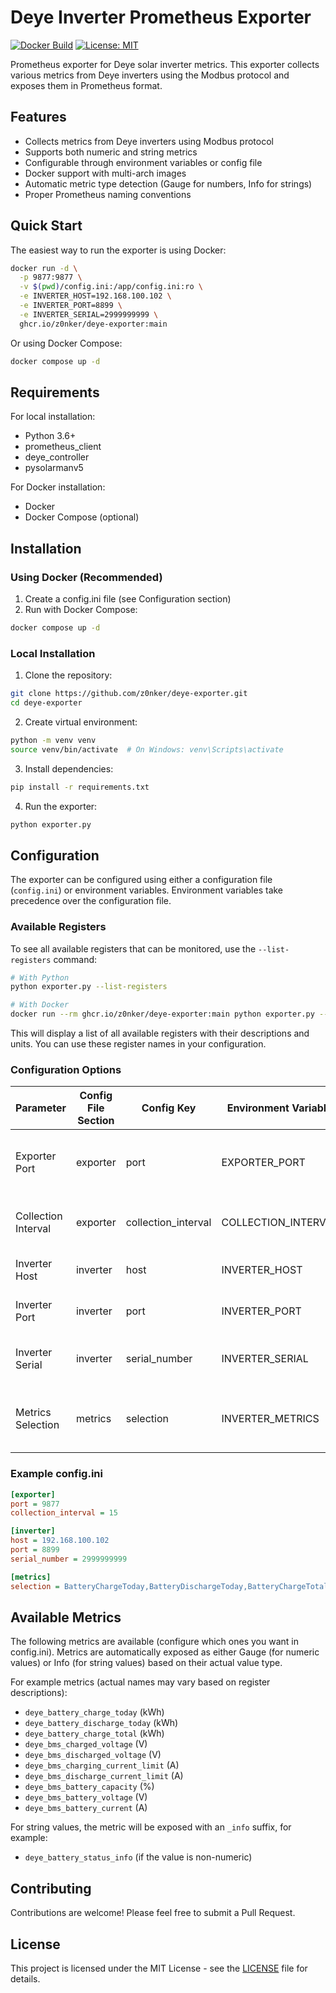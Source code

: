 # Deye Inverter Prometheus Exporter

[![Docker Build](https://github.com/z0nker/deye-exporter/actions/workflows/docker-build.yml/badge.svg)](https://github.com/z0nker/deye-exporter/actions/workflows/docker-build.yml)
[![License: MIT](https://img.shields.io/badge/License-MIT-yellow.svg)](https://opensource.org/licenses/MIT)

Prometheus exporter for Deye solar inverter metrics. This exporter collects various metrics from Deye inverters using the Modbus protocol and exposes them in Prometheus format.

## Features

- Collects metrics from Deye inverters using Modbus protocol
- Supports both numeric and string metrics
- Configurable through environment variables or config file
- Docker support with multi-arch images
- Automatic metric type detection (Gauge for numbers, Info for strings)
- Proper Prometheus naming conventions

## Quick Start

The easiest way to run the exporter is using Docker:

```bash
docker run -d \
  -p 9877:9877 \
  -v $(pwd)/config.ini:/app/config.ini:ro \
  -e INVERTER_HOST=192.168.100.102 \
  -e INVERTER_PORT=8899 \
  -e INVERTER_SERIAL=2999999999 \
  ghcr.io/z0nker/deye-exporter:main
```

Or using Docker Compose:

```bash
docker compose up -d
```

## Requirements

For local installation:
- Python 3.6+
- prometheus_client
- deye_controller
- pysolarmanv5

For Docker installation:
- Docker
- Docker Compose (optional)

## Installation

### Using Docker (Recommended)

1. Create a config.ini file (see Configuration section)
2. Run with Docker Compose:
```bash
docker compose up -d
```

### Local Installation

1. Clone the repository:
```bash
git clone https://github.com/z0nker/deye-exporter.git
cd deye-exporter
```

2. Create virtual environment:
```bash
python -m venv venv
source venv/bin/activate  # On Windows: venv\Scripts\activate
```

3. Install dependencies:
```bash
pip install -r requirements.txt
```

4. Run the exporter:
```bash
python exporter.py
```

## Configuration

The exporter can be configured using either a configuration file (`config.ini`) or environment variables.
Environment variables take precedence over the configuration file.

### Available Registers

To see all available registers that can be monitored, use the `--list-registers` command:

```bash
# With Python
python exporter.py --list-registers

# With Docker
docker run --rm ghcr.io/z0nker/deye-exporter:main python exporter.py --list-registers
```

This will display a list of all available registers with their descriptions and units. You can use these register names in your configuration.

### Configuration Options

| Parameter | Config File Section | Config Key | Environment Variable | Default | Description |
|-----------|-------------------|------------|---------------------|---------|-------------|
| Exporter Port | exporter | port | EXPORTER_PORT | 9877 | The port on which the exporter web server runs |
| Collection Interval | exporter | collection_interval | COLLECTION_INTERVAL | 15 | How often to collect metrics (in seconds) |
| Inverter Host | inverter | host | INVERTER_HOST | 192.168.100.102 | IP address of the Deye inverter |
| Inverter Port | inverter | port | INVERTER_PORT | 8899 | Port of the Deye inverter |
| Inverter Serial | inverter | serial_number | INVERTER_SERIAL | 2999999999 | Serial number of the Deye inverter |
| Metrics Selection | metrics | selection | INVERTER_METRICS | [] | Comma-separated list of metrics to collect |

### Example config.ini

```ini
[exporter]
port = 9877
collection_interval = 15

[inverter]
host = 192.168.100.102
port = 8899
serial_number = 2999999999

[metrics]
selection = BatteryChargeToday,BatteryDischargeToday,BatteryChargeTotal,BMSChargedVoltage,BMSDischargedVoltage,BMSChargingCurrentLimit,BMSDischargeCurrentLimit,BMSBatteryCapacity,BMSBatteryVoltage,BMSBatteryCurrent
```

## Available Metrics

The following metrics are available (configure which ones you want in config.ini).
Metrics are automatically exposed as either Gauge (for numeric values) or Info (for string values) based on their actual value type.

For example metrics (actual names may vary based on register descriptions):
- `deye_battery_charge_today` (kWh)
- `deye_battery_discharge_today` (kWh)
- `deye_battery_charge_total` (kWh)
- `deye_bms_charged_voltage` (V)
- `deye_bms_discharged_voltage` (V)
- `deye_bms_charging_current_limit` (A)
- `deye_bms_discharge_current_limit` (A)
- `deye_bms_battery_capacity` (%)
- `deye_bms_battery_voltage` (V)
- `deye_bms_battery_current` (A)

For string values, the metric will be exposed with an `_info` suffix, for example:
- `deye_battery_status_info` (if the value is non-numeric)

## Contributing

Contributions are welcome! Please feel free to submit a Pull Request.

## License

This project is licensed under the MIT License - see the [LICENSE](LICENSE) file for details.
